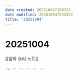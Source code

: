 ```yaml
---
date created: 20251004T180333
date modified: 20251004T232522
title: "20251004"
---
```


# 20251004

[[엄마 요리 노트]]

```text
-… .- -. .- -. .-
```